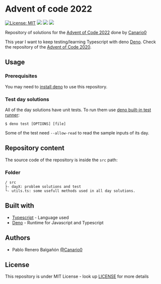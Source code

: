 # Advent of code 2022

[![License: MIT](https://img.shields.io/badge/License-MIT-yellow.svg)](https://opensource.org/licenses/MIT)
![](https://img.shields.io/badge/day%20📅-11-blue)
![](https://img.shields.io/badge/stars%20⭐-22-yellow)
![](https://img.shields.io/badge/days%20completed-11-red)

Repository of solutions for the [Advent of Code 2022][4] done by [Canario0][1]

This year I want to keep testing/learning Typescript with deno [Deno][2]. Check the
repository of the [Advent of Code 2020][9].

## Usage

### Prerequisites

You may need to [install deno][3] to use this repository.

### Test day solutions

All of the day solutions have unit tests. To run them use
[deno built-in test runner][5]:

```
$ deno test [OPTIONS] [file]
```

Some of the test need `--allow-read` to read the sample inputs of its day.

## Repository content

The source code of the repository is inside the `src` path:

### Folder

```
/ src
├- dayX: problem solutions and test
└- utils.ts: some usefull methods used in all day solutions.
```

## Built with

- [Typescript][6] - Language used
- [Deno][2] - Runtime for Javascript and Typescript

## Authors

- Pablo Renero Balgañón [@Canario0][1]

## License

This repository is under MIT License - look up [LICENSE](./LICENSE) for more
details

[1]: https://github.com/Canario0
[2]: https://deno.land/
[3]: https://deno.land/#installation
[4]: https://adventofcode.com/2022
[5]: https://deno.land/manual/testing
[6]: https://www.typescriptlang.org/
[8]: https://deno.land/manual@v1.6.0/tools/bundler
[9]: https://github.com/Canario0/advent-of-code-2020 
